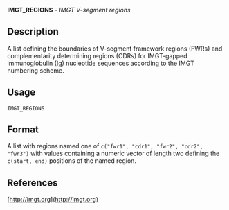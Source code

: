 **IMGT_REGIONS** - *IMGT V-segment regions*

Description
--------------------

A list defining the boundaries of V-segment framework regions (FWRs) and complementarity 
determining regions (CDRs) for IMGT-gapped immunoglobulin (Ig) nucleotide sequences 
according to the IMGT numbering scheme.


Usage
--------------------
```
IMGT_REGIONS
```




Format
-------------------

A list with regions named one of `c("fwr1", "cdr1", "fwr2", "cdr2", "fwr3")` 
with values containing a numeric vector of length two defining the 
`c(start, end)` positions of the named region.


References
-------------------

[http://imgt.org](http://imgt.org)









